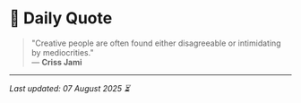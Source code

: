 # 📜 Daily Quote

> "Creative people are often found either disagreeable or intimidating by mediocrities."  
> — **Criss Jami**

---

_Last updated: 07 August 2025 ⏳_
